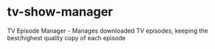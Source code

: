 tv-show-manager
===============

TV Episode Manager - Manages downloaded TV episodes, keeping the best/highest quality copy of each episode